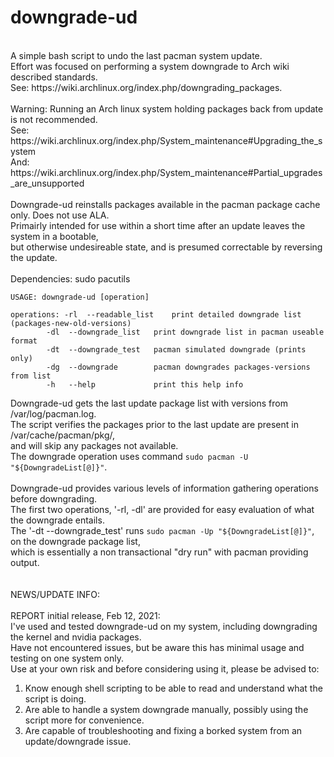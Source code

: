 # downgrade-ud <br>
<br>
A simple bash script to undo the last pacman system update.						<br>
Effort was focused on performing a system downgrade to Arch wiki described standards.			<br>
See: https://wiki.archlinux.org/index.php/downgrading_packages.						<br>
<br>
Warning: Running an Arch linux system holding packages back from update is not recommended.		<br>
See: https://wiki.archlinux.org/index.php/System_maintenance#Upgrading_the_system			<br>
And: https://wiki.archlinux.org/index.php/System_maintenance#Partial_upgrades_are_unsupported		<br>
<br>
Downgrade-ud reinstalls packages available in the pacman package cache only. Does not use ALA.		<br>
Primairly intended for use within a short time after an update leaves the system in a bootable,		<br>
but otherwise undesireable state, and is presumed correctable by reversing the update.			<br>
<br>
Dependencies: sudo pacutils										<br>

```
USAGE: downgrade-ud [operation]

operations:	-rl  --readable_list    print detailed downgrade list (packages-new-old-versions)
		-dl  --downgrade_list   print downgrade list in pacman useable format
		-dt  --downgrade_test   pacman simulated downgrade (prints only)
		-dg  --downgrade        pacman downgrades packages-versions from list
		-h   --help             print this help info
```

Downgrade-ud gets the last update package list with versions from /var/log/pacman.log.			<br>
The script verifies the packages prior to the last update are present in /var/cache/pacman/pkg/,	<br>
and will skip any packages not available.								<br>
The downgrade operation uses command `sudo pacman -U "${DowngradeList[@]}"`.				<br>
<br>
Downgrade-ud provides various levels of information gathering operations before downgrading.		<br>
The first two operations, '-rl, -dl' are provided for easy evaluation of what the downgrade entails.	<br>
The '-dt --downgrade_test' runs `sudo pacman -Up "${DowngradeList[@]}"`, on the downgrade package list, <br>
which is essentially a non transactional "dry run" with pacman providing output.			<br>
<br>
<br>
NEWS/UPDATE INFO:<br>
<br>
REPORT initial release, Feb 12, 2021:<br>
I've used and tested downgrade-ud on my system, including downgrading the kernel and nvidia packages.	<br>
Have not encountered issues, but be aware this has minimal usage and testing on one system only.	<br>
Use at your own risk and before considering using it, please be advised to:				<br>
1) Know enough shell scripting to be able to read and understand what the script is doing.		<br>
2) Are able to handle a system downgrade manually, possibly using the script more for convenience.	<br>
3) Are capable of troubleshooting and fixing a borked system from an update/downgrade issue.		<br>

